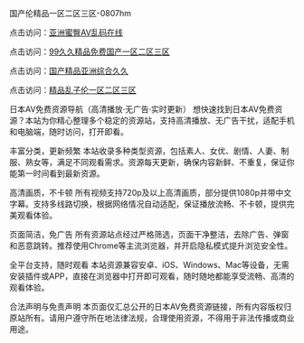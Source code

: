 国产伦精品一区二区三区-0807hm

点击访问：<a href="https://heiliaowzu4ur.pages.dev">亚洲蜜臀AV乱码在线</a>

点击访问：<a href="https://heiliaoxwd5i8.pages.dev">99久久精品免费国产一区二区三区</a>

点击访问：<a href="https://heiliaoe8ajia.pages.dev">国产精品亚洲综合久久</a>

点击访问：<a href="https://heiliaoxqkkct.pages.dev">精品乱子伦一区二区三区</a>


日本AV免费资源导航（高清播放·无广告·实时更新）
想快速找到日本AV免费资源？本站为你精心整理多个稳定的资源站，支持高清播放、无广告干扰，适配手机和电脑端，随时访问，打开即看。

丰富分类，更新频繁
本站收录多种类型资源，包括素人、女优、剧情、人妻、制服、熟女等，满足不同观看需求。资源每天更新，确保内容新鲜、不重复，保证你能第一时间看到最新资源。

高清画质，不卡顿
所有视频支持720p及以上高清画质，部分提供1080p并带中文字幕。支持多线路切换，根据网络情况自动适配，保证播放流畅、不卡顿，提供完美观看体验。

页面简洁，免广告
所有资源站点经过严格筛选，页面干净整洁，去除广告、弹窗和恶意跳转。推荐使用Chrome等主流浏览器，并开启隐私模式提升浏览安全性。

全平台支持，随时观看
本站资源兼容安卓、iOS、Windows、Mac等设备，无需安装插件或APP，直接在浏览器中打开即可观看，随时随地都能享受流畅、高清的观看体验。

合法声明与免责声明
本页面仅汇总公开的日本AV免费资源链接，所有内容版权归原站所有。请用户遵守所在地法律法规，合理使用资源，不得用于非法传播或商业用途。


<span style="display:none;">[Canonical link]( ）</span>

